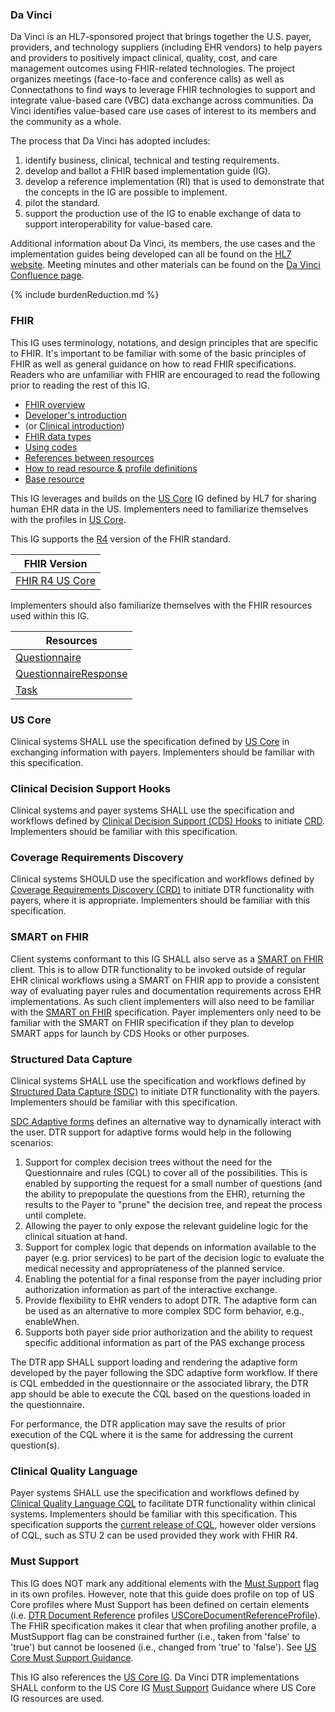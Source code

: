 ### Da Vinci
Da Vinci is an HL7-sponsored project that brings together the U.S. payer, providers, and technology suppliers (including EHR vendors)  to help payers and providers to positively impact clinical, quality, cost, and care management outcomes using FHIR-related technologies. The project organizes meetings (face-to-face and conference calls) as well as Connectathons to find ways to leverage FHIR technologies to support and integrate value-based care (VBC) data exchange across communities. Da Vinci identifies value-based care use cases of interest to its members and the community as a whole.

The process that Da Vinci has adopted includes:
1. identify business, clinical, technical and testing requirements.
2. develop and ballot a FHIR based implementation guide (IG).
3. develop a reference implementation (RI) that is used to demonstrate that the concepts in the IG are possible to implement.
4. pilot the standard.
5. support the production use of the IG to enable exchange of data to support interoperability for value-based care.

Additional information about Da Vinci, its members, the use cases and the implementation guides being developed can all be found on the [HL7 website](http://www.hl7.org/about/davinci). Meeting minutes and other materials can be found on the [Da Vinci Confluence page](https://confluence.hl7.org/display/DVP).

{% include burdenReduction.md %}

### FHIR
This IG uses terminology, notations, and design principles that are specific to FHIR. It's important to be familiar with some of the basic principles of FHIR as well
as general guidance on how to read FHIR specifications. Readers who are unfamiliar with FHIR are encouraged to read the following prior to reading the rest of this IG.

* [FHIR overview]({{site.data.fhir.path}}overview.html)
* [Developer's introduction]({{site.data.fhir.path}}overview-dev.html)
* (or [Clinical introduction]({{site.data.fhir.path}}overview-clinical.html))
* [FHIR data types]({{site.data.fhir.path}}datatypes.html)
* [Using codes]({{site.data.fhir.path}}terminologies.html)
* [References between resources]({{site.data.fhir.path}}references.html)
* [How to read resource & profile definitions]({{site.data.fhir.path}}formats.html)
* [Base resource]({{site.data.fhir.path}}resource.html)

This IG leverages and builds on the [US Core](http://hl7.org/fhir/us/core/) IG defined by HL7 for sharing human EHR data in the US.  Implementers need to familiarize themselves with the profiles in [US Core](http://hl7.org/fhir/us/core/). 

This IG supports the [R4](http://hl7.org/fhir/R4/index.html) version of the FHIR standard.

| FHIR Version |
| ------------ |
| [FHIR R4 US Core](http://hl7.org/fhir/us/core/) |

Implementers should also familiarize themselves with the FHIR resources used within this IG.

| Resources |
| ------------ |
| [Questionnaire](http://hl7.org/fhir/R4/questionnaire.html) |
| [QuestionnaireResponse](http://hl7.org/fhir/R4/questionnaireresponse.html) |
| [Task](http://hl7.org/fhir/R4/task.html) |

### US Core
Clinical systems SHALL use the specification defined by [US Core](http://www.hl7.org/fhir/us/core/) in exchanging information with payers. Implementers should be familiar with this specification.

### Clinical Decision Support Hooks
Clinical systems and payer systems SHALL use the specification and workflows defined by [Clinical Decision Support (CDS) Hooks](https://cds-hooks.hl7.org) to initiate [CRD](http://hl7.org/fhir/us/davinci-crd/). Implementers should be familiar with this specification.

### Coverage Requirements Discovery
Clinical systems SHOULD use the specification and workflows defined by [Coverage Requirements Discovery (CRD)](http://hl7.org/fhir/us/davinci-crd/) to initiate DTR functionality with payers, where it is appropriate. Implementers should be familiar with this specification.

### SMART on FHIR
Client systems conformant to this IG SHALL also serve as a [SMART on FHIR](http://hl7.org/fhir/smart-app-launch) client. This is to allow DTR functionality to be invoked outside of regular EHR clinical workflows using a SMART on FHIR app to provide a consistent way of evaluating payer rules and documentation requirements across EHR implementations. As such client implementers will also need to be familiar with the [SMART on FHIR](http://hl7.org/fhir/smart-app-launch) specification. Payer implementers only need to be familiar with the SMART on FHIR specification if they plan to develop SMART apps for launch by CDS Hooks or other purposes.

### Structured Data Capture
Clinical systems SHALL use the specification and workflows defined by [Structured Data Capture (SDC)](http://hl7.org/fhir/us/sdc/) to initiate DTR functionality with the payers. Implementers should be familiar with this specification.

[SDC Adaptive forms](http://build.fhir.org/ig/HL7/sdc/adaptive.html) defines an alternative way to dynamically interact with the user. DTR support for adaptive forms would help in the following scenarios:

1) Support for complex decision trees without the need for the Questionnaire and rules (CQL) to cover all of the possibilities. This is enabled by supporting the request for a small number of questions (and the ability to prepopulate the questions from the EHR), returning the results to the Payer to "prune" the decision tree, and repeat the process until complete.
2) Allowing the payer to only expose the relevant guideline logic for the clinical situation at hand.
3) Support for complex logic that depends on information available to the payer (e.g. prior services) to be part of the decision logic to evaluate the medical necessity and appropriateness of the planned service.
4) Enabling the potential for a final response from the payer including prior authorization information as part of the interactive exchange. 
5) Provide flexibility to EHR venders to adopt DTR. The adaptive form can be used as an alternative to more complex SDC form behavior, e.g., enableWhen.
6) Supports both payer side prior authorization and the ability to request specific additional information as part of the PAS exchange process

The DTR app SHALL support loading and rendering the adaptive form developed by the payer following the SDC adaptive form workflow. If there is CQL embedded in the questionnaire or the associated library, the DTR app should be able to execute the CQL based on the questions loaded in the questionnaire.

For performance, the DTR application may save the results of prior execution of the CQL where it is the same for addressing the current question(s).

### Clinical Quality Language
Payer systems SHALL use the specification and workflows defined by [Clinical Quality Language CQL](https://cql.hl7.org/) to facilitate DTR functionality within clinical systems. Implementers should be familiar with this specification. This specification supports the [current release of CQL](http://cql.hl7.org/N1/), however older versions of CQL, such as STU 2 can be used provided they work with FHIR R4.

### Must Support
This IG does NOT mark any additional elements with the [Must Support](http://hl7.org/fhir/R4/profiling.html#mustsupport) flag in its own profiles. However, note that this guide does profile on top of US Core profiles where Must Support has been defined on certain elements (i.e. [DTR Document Reference](https://build.fhir.org/ig/HL7/davinci-dtr/StructureDefinition-dtr-documentreference-r4.html) profiles [USCoreDocumentReferenceProfile](http://hl7.org/fhir/us/core/STU3.1.1/StructureDefinition-us-core-documentreference.html)). The FHIR specification makes it clear that when profiling another profile, a MustSupport flag can be constrained further (i.e., taken from 'false' to 'true') but cannot be loosened (i.e., changed from 'true' to 'false').  See [US Core Must Support Guidance](http://hl7.org/fhir/us/core/must-support.html#must-support-elements).

This IG also references the [US Core IG](http://www.hl7.org/fhir/us/core/). Da Vinci DTR implementations SHALL conform to the US Core IG [Must Support](http://hl7.org/fhir/us/core/general-guidance.html#must-support) Guidance where US Core IG resources are used.

